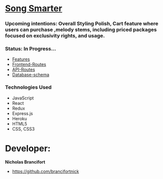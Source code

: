 
# [Song Smarter](https://songs-aa.herokuapp.com)



### Upcoming intentions: Overall Styling Polish, Cart feature where users can purchase ,melody stems, including priced packages focused on exclusivity rights, and usage.

### Status: In Progress...
  * [Features](https://github.com/brancifortnick/Songs_Smarter_/wiki/features)
  * [Frontend-Routes](https://github.com/brancifortnick/Songs_Smarter_/wiki/Frontend-Routes)
  * [API-Routes](https://github.com/brancifortnick/Songs_Smarter_/wiki/API-Documentation)
  * [Database-schema](https://user-images.githubusercontent.com/65651149/123181426-47675980-d45b-11eb-801f-b4a7970388f4.png)

 ### Technologies Used
 * JavaScript
 * React
 * Redux
 * Express.js
 * Heroku
 * HTML5
 * CSS, CSS3

   




# Developer:

 **Nicholas Brancifort**

  * https://github.com/brancifortnick
